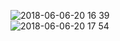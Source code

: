 
![2018-06-06-20 16 39](https://user-images.githubusercontent.com/29377803/41054802-1493b95a-69c8-11e8-8f6e-4d8b9f5bef40.gif)
<br/>
![2018-06-06-20 17 54](https://user-images.githubusercontent.com/29377803/41054803-14b26620-69c8-11e8-86fc-778607ff6f2c.gif)

